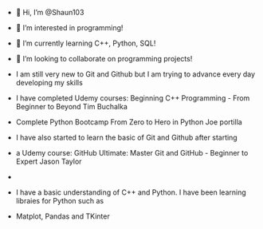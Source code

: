 - 👋 Hi, I’m @Shaun103
- 👀 I’m interested in programming!
- 🌱 I’m currently learning C++, Python, SQL!
- 💞️ I’m looking to collaborate on programming projects!

- I am still very new to Git and Github but I am trying to advance every day developing my skills 
- I have completed Udemy courses: Beginning C++ Programming - From Beginner to Beyond Tim Buchalka
- Complete Python Bootcamp From Zero to Hero in Python Joe portilla 

- I have also started to learn the basic of Git and Github after starting 
- a Udemy course: GitHub Ultimate: Master Git and GitHub - Beginner to Expert Jason Taylor
-
- I have a basic understanding of C++ and Python. I have been learning libraies for Python such as
- Matplot, Pandas and TKinter


<!---
Shaun103/Shaun103 is a ✨ special ✨ repository because its `README.md` (this file) appears on your GitHub profile.
You can click the Preview link to take a look at your changes.
--->
